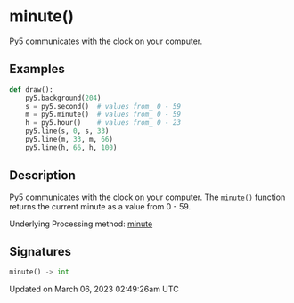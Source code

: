 # minute()

Py5 communicates with the clock on your computer.

## Examples

<div class="example-table">

<div class="example-row"><div class="example-cell-image">

</div><div class="example-cell-code">

```python
def draw():
    py5.background(204)
    s = py5.second()  # values from_ 0 - 59
    m = py5.minute()  # values from_ 0 - 59
    h = py5.hour()    # values from_ 0 - 23
    py5.line(s, 0, s, 33)
    py5.line(m, 33, m, 66)
    py5.line(h, 66, h, 100)
```

</div></div>

</div>

## Description

Py5 communicates with the clock on your computer. The `minute()` function returns the current minute as a value from 0 - 59.

Underlying Processing method: [minute](https://processing.org/reference/minute_.html)

## Signatures

```python
minute() -> int
```

Updated on March 06, 2023 02:49:26am UTC
